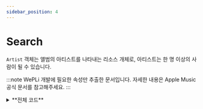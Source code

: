 ```yaml
---
sidebar_position: 4
---
```


# Search

`Artist` 객체는 앨범의 아티스트를 나타내는 리소스 개체로, 아티스트는 한 명 이상의 사람이 될 수 있습니다.

:::note
WePLi 개발에 필요한 속성만 추출한 문서입니다.
자세한 내용은 Apple Music 공식 문서를 참고해주세요.
:::

<details>
  <summary>**전체 코드**</summary>
  ```kotlin
package wepli.domain.search

import wepli.domain.album.Album
import wepli.domain.artist.Artist
import wepli.domain.song.Song

/**
 * https://api.music.apple.com/v1/catalog/us/search?types=songs,albums,artists&term=beach+bunny
 * - type에 검색할 타입을 넣어주면 됨
 */
data class Search(
    val artists: ArtistsSearchResult,
    val songs: SongsSearchResult,
    val albums: AlbumSearchResult,
) {

    data class SongsSearchResult(
        val data: List<Song>,
        val href: String,
        val next: String,
    )

    data class ArtistsSearchResult(
        val data: List<Artist>,
        val href: String,
        val next: String,
    )

    data class AlbumSearchResult(
        val data: List<Album>,
        val href: String,
        val next: String,
    )
}


  ```
</details>


## Search

```kotlin
data class Search(
    val artists: ArtistsSearchResult,
    val songs: SongsSearchResult,
    val albums: AlbumSearchResult,
)
```

---

## ArtistSearchResult

```kotlin
data class ArtistsSearchResult(
    val data: List<Artist>,
    val href: String,
    val next: String, // 다음 페이지를 가져오기 위한 커서(url) (더 많은 항목이 있는 경우)
)
```

---

## SongsSearchResult

```kotlin
data class SongsSearchResult(
    val data: List<Song>,
    val href: String,
    val next: String, // 다음 페이지를 가져오기 위한 커서(url) (더 많은 항목이 있는 경우)
)
```

---

## AlbumSearchResult

```kotlin
data class AlbumSearchResult(
    val data: List<Album>,
    val href: String,
    val next: String,
)

```

---